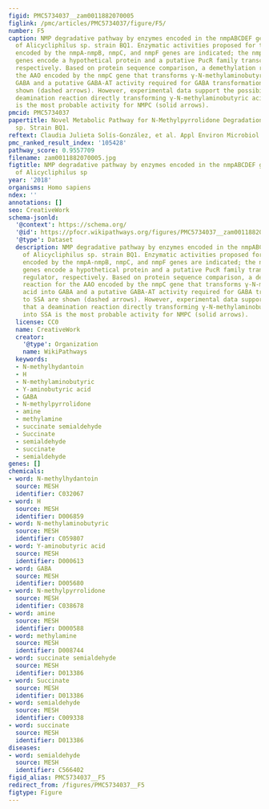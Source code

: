 ```yaml
---
figid: PMC5734037__zam0011882070005
figlink: /pmc/articles/PMC5734037/figure/F5/
number: F5
caption: NMP degradative pathway by enzymes encoded in the nmpABCDEF gene cluster
  of Alicycliphilus sp. strain BQ1. Enzymatic activities proposed for the proteins
  encoded by the nmpA-nmpB, nmpC, and nmpF genes are indicated; the nmpD and nmpE
  genes encode a hypothetical protein and a putative PucR family transcriptional regulator,
  respectively. Based on protein sequence comparison, a demethylation reaction for
  the AAO encoded by the nmpC gene that transforms γ-N-methylaminobutyric acid into
  GABA and a putative GABA-AT activity required for GABA transformation to SSA are
  shown (dashed arrows). However, experimental data support the possibility that a
  deamination reaction directly transforming γ-N-methylaminobutyric acid into SSA
  is the most probable activity for NMPC (solid arrows).
pmcid: PMC5734037
papertitle: Novel Metabolic Pathway for N-Methylpyrrolidone Degradation in Alicycliphilus
  sp. Strain BQ1.
reftext: Claudia Julieta Solís-González, et al. Appl Environ Microbiol. 2018 Jan 1;84(1):e02136-17.
pmc_ranked_result_index: '105428'
pathway_score: 0.9557709
filename: zam0011882070005.jpg
figtitle: NMP degradative pathway by enzymes encoded in the nmpABCDEF gene cluster
  of Alicycliphilus sp
year: '2018'
organisms: Homo sapiens
ndex: ''
annotations: []
seo: CreativeWork
schema-jsonld:
  '@context': https://schema.org/
  '@id': https://pfocr.wikipathways.org/figures/PMC5734037__zam0011882070005.html
  '@type': Dataset
  description: NMP degradative pathway by enzymes encoded in the nmpABCDEF gene cluster
    of Alicycliphilus sp. strain BQ1. Enzymatic activities proposed for the proteins
    encoded by the nmpA-nmpB, nmpC, and nmpF genes are indicated; the nmpD and nmpE
    genes encode a hypothetical protein and a putative PucR family transcriptional
    regulator, respectively. Based on protein sequence comparison, a demethylation
    reaction for the AAO encoded by the nmpC gene that transforms γ-N-methylaminobutyric
    acid into GABA and a putative GABA-AT activity required for GABA transformation
    to SSA are shown (dashed arrows). However, experimental data support the possibility
    that a deamination reaction directly transforming γ-N-methylaminobutyric acid
    into SSA is the most probable activity for NMPC (solid arrows).
  license: CC0
  name: CreativeWork
  creator:
    '@type': Organization
    name: WikiPathways
  keywords:
  - N-methylhydantoin
  - H
  - N-methylaminobutyric
  - Y-aminobutyric acid
  - GABA
  - N-methylpyrrolidone
  - amine
  - methylamine
  - succinate semialdehyde
  - Succinate
  - semialdehyde
  - succinate
  - semialdehyde
genes: []
chemicals:
- word: N-methylhydantoin
  source: MESH
  identifier: C032067
- word: H
  source: MESH
  identifier: D006859
- word: N-methylaminobutyric
  source: MESH
  identifier: C059807
- word: Y-aminobutyric acid
  source: MESH
  identifier: D000613
- word: GABA
  source: MESH
  identifier: D005680
- word: N-methylpyrrolidone
  source: MESH
  identifier: C038678
- word: amine
  source: MESH
  identifier: D000588
- word: methylamine
  source: MESH
  identifier: D008744
- word: succinate semialdehyde
  source: MESH
  identifier: D013386
- word: Succinate
  source: MESH
  identifier: D013386
- word: semialdehyde
  source: MESH
  identifier: C009338
- word: succinate
  source: MESH
  identifier: D013386
diseases:
- word: semialdehyde
  source: MESH
  identifier: C566402
figid_alias: PMC5734037__F5
redirect_from: /figures/PMC5734037__F5
figtype: Figure
---
```

